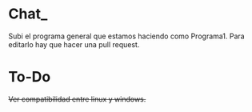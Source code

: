 # Chat_
Subi el programa general que estamos haciendo como Programa1.
Para editarlo hay que hacer una pull request.

# To-Do
~~Ver compatibilidad entre linux y windows.~~
